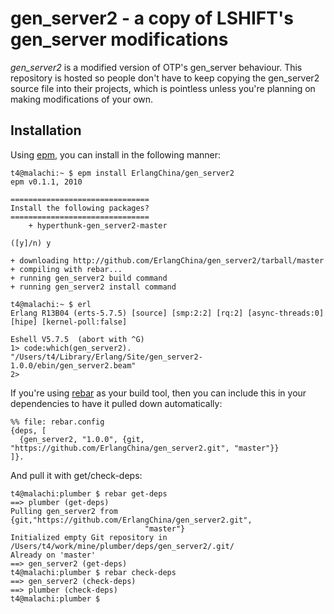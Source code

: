 gen_server2 - a copy of LSHIFT's gen_server modifications
=========================================================

_gen_server2_ is a modified version of OTP's gen_server behaviour. 
This repository is hosted so people don't have to keep copying the 
gen_server2 source file into their projects, which is pointless unless
you're planning on making modifications of your own. 

Installation
------------

Using [epm](http://github.com/JacobVorreuter/epm), you can install in the following manner: 

	t4@malachi:~ $ epm install ErlangChina/gen_server2
	epm v0.1.1, 2010

	===============================
	Install the following packages?
	===============================
	    + hyperthunk-gen_server2-master

	([y]/n) y

	+ downloading http://github.com/ErlangChina/gen_server2/tarball/master
	+ compiling with rebar...
	+ running gen_server2 build command
	+ running gen_server2 install command

	t4@malachi:~ $ erl
	Erlang R13B04 (erts-5.7.5) [source] [smp:2:2] [rq:2] [async-threads:0] [hipe] [kernel-poll:false]

	Eshell V5.7.5  (abort with ^G)
	1> code:which(gen_server2).
	"/Users/t4/Library/Erlang/Site/gen_server2-1.0.0/ebin/gen_server2.beam"
	2> 
	
If you're using [rebar](http://github.com/basho/rebar) as your build tool, then you can include this in your dependencies to have
it pulled down automatically: 

	%% file: rebar.config
	{deps, [
	  {gen_server2, "1.0.0", {git, "https://github.com/ErlangChina/gen_server2.git", "master"}}
	]}.

And pull it with get/check-deps:

	t4@malachi:plumber $ rebar get-deps
	==> plumber (get-deps)
	Pulling gen_server2 from {git,"https://github.com/ErlangChina/gen_server2.git",
	                              "master"}
	Initialized empty Git repository in /Users/t4/work/mine/plumber/deps/gen_server2/.git/
	Already on 'master'
	==> gen_server2 (get-deps)
	t4@malachi:plumber $ rebar check-deps
	==> gen_server2 (check-deps)
	==> plumber (check-deps)
	t4@malachi:plumber $


